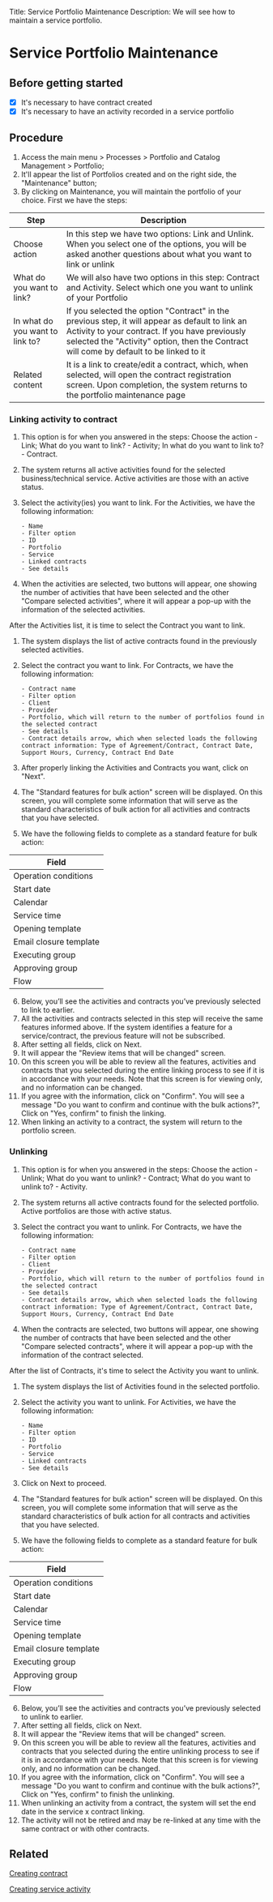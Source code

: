 Title: Service Portfolio Maintenance
Description: We will see how to maintain a service portfolio.

# Service Portfolio Maintenance

## Before getting started

- [x] It's necessary to have contract created
- [x] It's necessary to have an activity recorded in a service portfolio

## Procedure

1. Access the main menu > Processes > Portfolio and Catalog Management > Portfolio;  
2. It'll appear the list of Portfolios created and on the right side, the "Maintenance" button;
3. By clicking on Maintenance, you will maintain the portfolio of your choice. First we have the steps:

|Step|Description|
|-----|---------|
|Choose action| In this step we have two options: Link and Unlink. When you select one of the options, you will be asked another questions about what you want to link or unlink|
|What do you want to link?| We will also have two options in this step: Contract and Activity. Select which one you want to unlink of your Portfolio|
|In what do you want to link to?| If you selected the option "Contract" in the previous step, it will appear as default to link an Activity to your contract. If you have previously selected the "Activity" option, then the Contract will come by default to be linked to it|
|Related content| It is a link to create/edit a contract, which, when selected, will open the contract registration screen. Upon completion, the system returns to the portfolio maintenance page|

### Linking activity to contract

1. This option is for when you answered in the steps: Choose the action - Link; What do you want to link? - Activity; In what do you want to link to? - Contract.  
2. The system returns all active activities found for the selected business/technical service. Active activities are those with an active status.
3. Select the activity(ies) you want to link. For the Activities, we have the following information:

       - Name
       - Filter option
       - ID
       - Portfolio
       - Service
       - Linked contracts
       - See details

4. When the activities are selected, two buttons will appear, one showing the number of activities that have been selected and the other "Compare selected activities", where it will appear a pop-up with the information of the selected activities.

After the Activities list, it is time to select the Contract you want to link.

1. The system displays the list of active contracts found in the previously selected activities.  
2. Select the contract you want to link. For Contracts, we have the following information:

       - Contract name  
       - Filter option  
       - Client  
       - Provider  
       - Portfolio, which will return to the number of portfolios found in the selected contract  
       - See details
       - Contract details arrow, which when selected loads the following contract information: Type of Agreement/Contract, Contract Date, Support Hours, Currency, Contract End Date

3. After properly linking the Activities and Contracts you want, click on "Next".  
4. The "Standard features for bulk action" screen will be displayed. On this screen, you will complete some information that will serve as the standard characteristics of bulk action for all activities and contracts that you have selected.  
5. We have the following fields to complete as a standard feature for bulk action:

|Field|
|-----|
|Operation conditions|
|Start date|
|Calendar|
|Service time|
|Opening template|
|Email closure template|
|Executing group|
|Approving group|
|Flow|

6. Below, you’ll see the activities and contracts you’ve previously selected to link to earlier.  
7. All the activities and contracts selected in this step will receive the same features informed above. If the system identifies a feature for a service/contract, the previous feature will not be subscribed.  
8. After setting all fields, click on Next.  
9. It will appear the "Review items that will be changed" screen.  
10. On this screen you will be able to review all the features, activities and contracts that you selected during the entire linking process to see if it is in accordance with your needs. Note that this screen is for viewing only, and no information can be changed.  
11. If you agree with the information, click on "Confirm". You will see a message "Do you want to confirm and continue with the bulk actions?", Click on "Yes, confirm" to finish the linking.  
12. When linking an activity to a contract, the system will return to the portfolio screen.

### Unlinking

1. This option is for when you answered in the steps: Choose the action - Unlink; What do you want to unlink? - Contract; What do you want to unlink to? - Activity.  
2. The system returns all active contracts found for the selected portfolio. Active portfolios are those with active status.  
3. Select the contract you want to unlink. For Contracts, we have the following information:

       - Contract name  
       - Filter option  
       - Client  
       - Provider  
       - Portfolio, which will return to the number of portfolios found in the selected contract  
       - See details
       - Contract details arrow, which when selected loads the following contract information: Type of Agreement/Contract, Contract Date, Support Hours, Currency, Contract End Date

4. When the contracts are selected, two buttons will appear, one showing the number of contracts that have been selected and the other "Compare selected contracts", where it will appear a pop-up with the information of the contract selected.

After the list of Contracts, it's time to select the Activity you want to unlink.

1. The system displays the list of Activities found in the selected portfolio.  
2. Select the activity you want to unlink. For Activities, we have the following information:

       - Name
       - Filter option
       - ID
       - Portfolio
       - Service
       - Linked contracts
       - See details

3. Click on Next to proceed.  
4. The "Standard features for bulk action" screen will be displayed. On this screen, you will complete some information that will serve as the standard characteristics of bulk action for all contracts and activities that you have selected.  
5. We have the following fields to complete as a standard feature for bulk action:

|Field|
|-----|
|Operation conditions|
|Start date|
|Calendar|
|Service time|
|Opening template|
|Email closure template|
|Executing group|
|Approving group|
|Flow|

6. Below, you’ll see the activities and contracts you’ve previously selected to unlink to earlier.  
7. After setting all fields, click on Next.  
8. It will appear the "Review items that will be changed" screen.  
9. On this screen you will be able to review all the features, activities and contracts that you selected during the entire unlinking process to see if it is in accordance with your needs. Note that this screen is for viewing only, and no information can be changed.  
10. If you agree with the information, click on "Confirm". You will see a message "Do you want to confirm and continue with the bulk actions?", Click on "Yes, confirm" to finish the unlinking.  
11. When unlinking an activity from a contract, the system will set the end date in the service x contract linking.  
12. The activity will not be retired and may be re-linked at any time with the same contract or with other contracts.


## Related

[Creating contract](/en-us/citsmart-platform-9/additional-features/contract-management/use/register-contract.html)

[Creating service activity](/en-us/citsmart-platform-9/processes/portfolio-and-catalog/use/register-service-activity.html)
